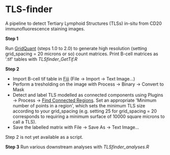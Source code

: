 # TLS-finder
A pipeline to detect Tertiary Lymphoid Structures (TLSs) in-situ from CD20 immunofluorescence staining images.

**Step 1**

Run [GridQuant](https://github.com/CSOgroup/GridQuant) (steps 1.0 to 2.0) to generate high resolution (setting grid_spacing = 20 microns or so) count matrices. Print B-cell matrices as '.tif' tables with _TLSfinder_GetTif.R_

**Step 2**

* Import B-cell tif table in [Fiji](https://fiji.sc/) (File -> Import -> Text Image...)
* Perform a tresholding on the image with Process -> Binary -> Convert to Mask
* Detect and label TLS modelled as connected components using Plugins -> Process -> [Find Connected Regions](https://www.longair.net/edinburgh/imagej/find-connected-regions/). Set an appropriate 'Minimum number of points in a region', which sets the minimum TLS size according to your grid_spacing (e.g. setting 25 for grid_spacing = 20 corresponds to requiring a minimum surface of 10000 square microns to call a TLS).
* Save the labelled matrix with File -> Save As -> Text Image...

Step 2 is not yet available as a script.

**Step 3**
Run various downstream analyses with _TLSfinder_analyses.R_
